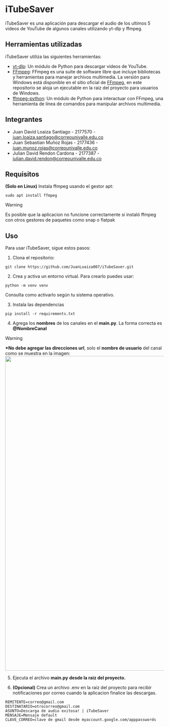 # iTubeSaver

iTubeSaver es una aplicación para descargar el audio de los ultimos 5 videos de YouTube de algunos canales utilizando yt-dlp y ffmpeg.

## Herramientas utilizadas

iTubeSaver utiliza las siguientes herramientas:

- [yt-dlp](https://pypi.org/project/yt-dlp/): Un módulo de Python para descargar videos de YouTube.
- [FFmpeg](https://ffmpeg.org/): FFmpeg es una suite de software libre que incluye bibliotecas y herramientas para manejar archivos multimedia. La versión para Windows está disponible en el sitio oficial de [FFmpeg](https://ffmpeg.org/download.html#build-windows), en este repositorio se aloja un ejecutable en la raiz del proyecto para usuarios de Windows.
- [ffmpeg-python](https://pypi.org/project/ffmpeg-python/): Un módulo de Python para interactuar con FFmpeg, una herramienta de línea de comandos para manipular archivos multimedia.

## Integrantes

- Juan David Loaiza Santiago - 2177570 - juan.loaiza.santiago@correounivalle.edu.co
- Juan Sebastian Muñoz Rojas - 2177436 - juan.munoz.rojas@correounivalle.edu.co
- Julian David Rendon Cardona - 2177387 - julian.david.rendon@correounivalle.edu.co

## Requisitos

**(Solo en Linux)** Instala ffmpeg usando el gestor apt:

```
sudo apt install ffmpeg
```

> [!WARNING]
> Es posible que la aplicacion no funcione correctamente si instaló ffmpeg con otros gestores de paquetes como snap o flatpak

## Uso

Para usar iTubeSaver, sigue estos pasos:

1. Clona el repositorio:

```
git clone https://github.com/JuanLoaiza007/iTubeSaver.git
```

2. Crea y activa un entorno virtual. Para crearlo puedes usar:

```
python -m venv venv
```

Consulta como activarlo según tu sistema operativo.

3. Instala las dependencias

```
pip install -r requirements.txt
```

4. Agrega los **nombres** de los canales en el **main.py**. La forma correcta es **@NombreCanal**

> [!WARNING]
>  **\*No debe agregar las direcciones url**, solo el **nombre de usuario** del canal como se muestra en la imagen:
> <img src="https://github.com/JuanLoaiza007/iTubeSaver/assets/116226390/0b132711-eb59-40a0-9d32-cf58ec84da99" width="1000"/>

5. Ejecuta el archivo **main.py** **desde la raiz del proyecto.**

6. **(Opcional)** Crea un archivo .env en la raiz del proyecto para recibir notificaciones por correo cuando la aplicacion finalice las descargas.

```
REMITENTE=correo@gmail.com
DESTINATARIO=otrocorreo@gmail.com
ASUNTO=Descarga de audio exitosa! | iTubeSaver
MENSAJE=Mensaje default
CLAVE_CORREO=clave de gmail desde myaccount.google.com/apppasswords
```
